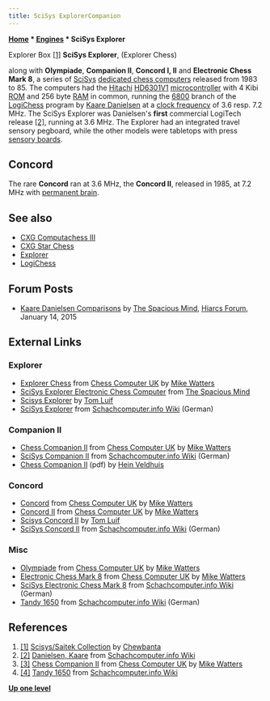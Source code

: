 ```yaml
---
title: SciSys ExplorerCompanion
---
```

**[Home](Home "Home") \* [Engines](Engines "Engines") \* SciSys Explorer**



 [](https://www.flickr.com/photos/10261668@N05/859039420/in/set-72157600922172552) Explorer Box <a id="cite-note-1" href="#cite-ref-1">[1]</a> 
**SciSys Explorer**, (Explorer Chess)  

along with **Olympiade**, **Companion II**, **Concord I, II** and **Electronic Chess Mark 8**, a series of [SciSys](Saitek "Saitek") [dedicated chess computers](Dedicated_Chess_Computers "Dedicated Chess Computers") released from 1983 to 85. 
The computers had the [Hitachi](https://en.wikipedia.org/wiki/Hitachi) [HD6301V1](6800 "6800") [microcontroller](https://en.wikipedia.org/wiki/Microcontroller) with 4 Kibi [ROM](Memory#ROM "Memory") and 256 byte [RAM](Memory#RAM "Memory") in common, running the [6800](6800 "6800") branch of the [LogiChess](LogiChess "LogiChess") program by [Kaare Danielsen](Kaare_Danielsen "Kaare Danielsen") at a [clock frequency](https://en.wikipedia.org/wiki/Clock_rate) of 3.6 resp. 7.2 MHz. 
The SciSys Explorer was Danielsen's **first** commercial LogiTech release <a id="cite-note-2" href="#cite-ref-2">[2]</a>,
running at 3.6 MHz. The Explorer had an integrated travel sensory pegboard, while the other models were tabletops with press [sensory boards](Sensory_Board "Sensory Board").




## Concord


The rare **Concord** ran at 3.6 MHz, the **Concord II**, released in 1985, at 7.2 MHz with [permanent brain](Pondering "Pondering").



## See also


* [CXG Computachess III](CXG_Sensor_Computachess#III "CXG Sensor Computachess")
* [CXG Star Chess](CXG_Star_Chess "CXG Star Chess")
* [Explorer](Explorer "Explorer")
* [LogiChess](LogiChess "LogiChess")


## Forum Posts


* [Kaare Danielsen Comparisons](https://hiarcs.net/forums/viewtopic.php?t=7004) by [The Spacious Mind](The_Spacious_Mind "The Spacious Mind"), [Hiarcs Forum](Computer_Chess_Forums "Computer Chess Forums"), January 14, 2015


## External Links


### Explorer


* [Explorer Chess](http://www.chesscomputeruk.com/html/explorer_chess.html) from [Chess Computer UK](http://www.chesscomputeruk.com/index.html) by [Mike Watters](Mike_Watters "Mike Watters")
* [SciSys Explorer Electronic Chess Computer](http://www.spacious-mind.com/html/explorer.html) from [The Spacious Mind](The_Spacious_Mind "The Spacious Mind")
* [Scisys Explorer](https://tluif.home.xs4all.nl/chescom/EngScisExpl.html) by [Tom Luif](Tom_Luif "Tom Luif")
* [SciSys Explorer](https://www.schach-computer.info/wiki/index.php/SciSys_Explorer) from [Schachcomputer.info Wiki](https://www.schach-computer.info/wiki/index.php/Hauptseite_En) (German)


### Companion II


* [Chess Companion II](http://www.chesscomputeruk.com/html/chess_companion_ii.html) from [Chess Computer UK](http://www.chesscomputeruk.com/index.html) by [Mike Watters](Mike_Watters "Mike Watters")
* [SciSys Companion II](https://www.schach-computer.info/wiki/index.php/SciSys_Companion_II) from [Schachcomputer.info Wiki](https://www.schach-computer.info/wiki/index.php/Hauptseite_En) (German)
* [Chess Companion II](http://www.schaakcomputers.nl/hein_veldhuis/database/files/06-1983%20%5BJ-0601%5D%20SciSys%20-%20Chess%20Companion%20II.pdf) (pdf) by [Hein Veldhuis](Hein_Veldhuis "Hein Veldhuis")


### Concord


* [Concord](http://www.chesscomputeruk.com/html/concord.html) from [Chess Computer UK](http://www.chesscomputeruk.com/index.html) by [Mike Watters](Mike_Watters "Mike Watters")
* [Concord II](http://www.chesscomputeruk.com/html/concord_ii.html) from [Chess Computer UK](http://www.chesscomputeruk.com/index.html) by [Mike Watters](Mike_Watters "Mike Watters")
* [Scisys Concord II](https://tluif.home.xs4all.nl/chescom/EngSciConc2.html) by [Tom Luif](Tom_Luif "Tom Luif")
* [SciSys Concord II](https://www.schach-computer.info/wiki/index.php/SciSys_Concord_II) from [Schachcomputer.info Wiki](https://www.schach-computer.info/wiki/index.php/Hauptseite_En) (German)






### Misc


* [Olympiade](http://www.chesscomputeruk.com/html/olympiade.html) from [Chess Computer UK](http://www.chesscomputeruk.com/index.html) by [Mike Watters](Mike_Watters "Mike Watters")
* [Electronic Chess Mark 8](http://www.chesscomputeruk.com/html/electronic_chess_mark_8.html) from [Chess Computer UK](http://www.chesscomputeruk.com/index.html) by [Mike Watters](Mike_Watters "Mike Watters")
* [SciSys Electronic Chess Mark 8](https://www.schach-computer.info/wiki/index.php/SciSys_Electronic_Chess_Mark_8) from [Schachcomputer.info Wiki](https://www.schach-computer.info/wiki/index.php/Hauptseite_En) (German)
* [Tandy 1650](https://www.schach-computer.info/wiki/index.php/Tandy_1650) from [Schachcomputer.info Wiki](https://www.schach-computer.info/wiki/index.php/Hauptseite_En) (German)


## References


1. <a id="cite-ref-1" href="#cite-note-1">[1]</a> [Scisys/Saitek Collection](https://www.flickr.com/photos/10261668@N05/albums/72157600922172552/with/859039420/) by [Chewbanta](Steve_Blincoe "Steve Blincoe")
2. <a id="cite-ref-2" href="#cite-note-2">[2]</a> [Danielsen, Kaare](https://www.schach-computer.info/wiki/index.php/Danielsen,_Kaare) from [Schachcomputer.info Wiki](https://www.schach-computer.info/wiki/index.php/Hauptseite_En)
3. <a id="cite-ref-3" href="#cite-note-3">[3]</a> [Chess Companion II](http://www.chesscomputeruk.com/html/chess_companion_ii.html) from [Chess Computer UK](http://www.chesscomputeruk.com/index.html) by [Mike Watters](Mike_Watters "Mike Watters")
4. <a id="cite-ref-4" href="#cite-note-4">[4]</a> [Tandy 1650](https://www.schach-computer.info/wiki/index.php/Tandy_1650) from [Schachcomputer.info Wiki](https://www.schach-computer.info/wiki/index.php/Hauptseite_En)

**[Up one level](Engines "Engines")**







 
